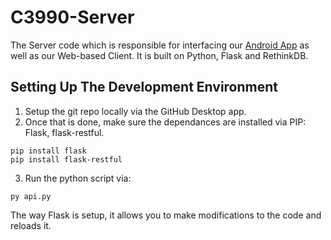 # C3990-Server

The Server code which is responsible for interfacing our [Android App]("https://www.github.com/VishalRamki/C3990") as well as our Web-based Client. It is built on Python, Flask and RethinkDB.

## Setting Up The Development Environment

1. Setup the git repo locally via the GitHub Desktop app.
2. Once that is done, make sure the dependances are installed via PIP: Flask, flask-restful.

```
pip install flask
pip install flask-restful
```

3. Run the python script via:

```
py api.py
```

The way Flask is setup, it allows you to make modifications to the code and reloads it.
